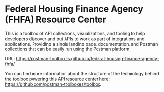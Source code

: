 # Federal Housing Finance Agency (FHFA) Resource Center
This is a toolbox of API collections, visualizations, and tooling to help developers discover and put APIs to work as part of integrations and applications. Providing a single landing page, documentation, and Postman collections that can be easily run using the Postman platform.

URL: https://postman-toolboxes.github.io/federal-housing-finance-agency-fhfa/

You can find more information about the structure of the technology behind the toolbox powering this API resource center here: https://github.com/postman-toolboxes/toolbox.
